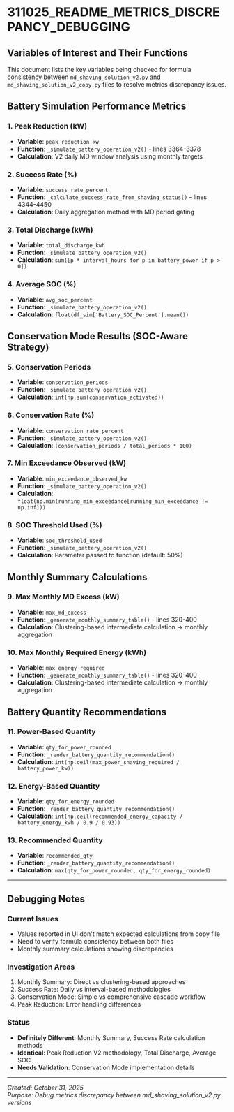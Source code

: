 # 311025_README_METRICS_DISCREPANCY_DEBUGGING

## Variables of Interest and Their Functions

This document lists the key variables being checked for formula consistency between `md_shaving_solution_v2.py` and `md_shaving_solution_v2_copy.py` files to resolve metrics discrepancy issues.

## Battery Simulation Performance Metrics

### 1. **Peak Reduction (kW)**
- **Variable**: `peak_reduction_kw`
- **Function**: `_simulate_battery_operation_v2()` - lines 3364-3378
- **Calculation**: V2 daily MD window analysis using monthly targets

### 2. **Success Rate (%)**
- **Variable**: `success_rate_percent`
- **Function**: `_calculate_success_rate_from_shaving_status()` - lines 4344-4450
- **Calculation**: Daily aggregation method with MD period gating

### 3. **Total Discharge (kWh)**
- **Variable**: `total_discharge_kwh`
- **Function**: `_simulate_battery_operation_v2()`
- **Calculation**: `sum([p * interval_hours for p in battery_power if p > 0])`

### 4. **Average SOC (%)**
- **Variable**: `avg_soc_percent`
- **Function**: `_simulate_battery_operation_v2()`
- **Calculation**: `float(df_sim['Battery_SOC_Percent'].mean())`

## Conservation Mode Results (SOC-Aware Strategy)

### 5. **Conservation Periods**
- **Variable**: `conservation_periods`
- **Function**: `_simulate_battery_operation_v2()`
- **Calculation**: `int(np.sum(conservation_activated))`

### 6. **Conservation Rate (%)**
- **Variable**: `conservation_rate_percent`
- **Function**: `_simulate_battery_operation_v2()`
- **Calculation**: `(conservation_periods / total_periods * 100)`

### 7. **Min Exceedance Observed (kW)**
- **Variable**: `min_exceedance_observed_kw`
- **Function**: `_simulate_battery_operation_v2()`
- **Calculation**: `float(np.min(running_min_exceedance[running_min_exceedance != np.inf]))`

### 8. **SOC Threshold Used (%)**
- **Variable**: `soc_threshold_used`
- **Function**: `_simulate_battery_operation_v2()`
- **Calculation**: Parameter passed to function (default: 50%)

## Monthly Summary Calculations

### 9. **Max Monthly MD Excess (kW)**
- **Variable**: `max_md_excess`
- **Function**: `_generate_monthly_summary_table()` - lines 320-400
- **Calculation**: Clustering-based intermediate calculation → monthly aggregation

### 10. **Max Monthly Required Energy (kWh)**
- **Variable**: `max_energy_required`
- **Function**: `_generate_monthly_summary_table()` - lines 320-400
- **Calculation**: Clustering-based intermediate calculation → monthly aggregation

## Battery Quantity Recommendations

### 11. **Power-Based Quantity**
- **Variable**: `qty_for_power_rounded`
- **Function**: `_render_battery_quantity_recommendation()`
- **Calculation**: `int(np.ceil(max_power_shaving_required / battery_power_kw))`

### 12. **Energy-Based Quantity**
- **Variable**: `qty_for_energy_rounded`
- **Function**: `_render_battery_quantity_recommendation()`
- **Calculation**: `int(np.ceil(recommended_energy_capacity / battery_energy_kwh / 0.9 / 0.93))`

### 13. **Recommended Quantity**
- **Variable**: `recommended_qty`
- **Function**: `_render_battery_quantity_recommendation()`
- **Calculation**: `max(qty_for_power_rounded, qty_for_energy_rounded)`

---

## Debugging Notes

### Current Issues
- Values reported in UI don't match expected calculations from copy file
- Need to verify formula consistency between both files
- Monthly summary calculations showing discrepancies

### Investigation Areas
1. Monthly Summary: Direct vs clustering-based approaches
2. Success Rate: Daily vs interval-based methodologies  
3. Conservation Mode: Simple vs comprehensive cascade workflow
4. Peak Reduction: Error handling differences

### Status
- **Definitely Different**: Monthly Summary, Success Rate calculation methods
- **Identical**: Peak Reduction V2 methodology, Total Discharge, Average SOC
- **Needs Validation**: Conservation Mode implementation details

---

*Created: October 31, 2025*  
*Purpose: Debug metrics discrepancy between md_shaving_solution_v2.py versions*